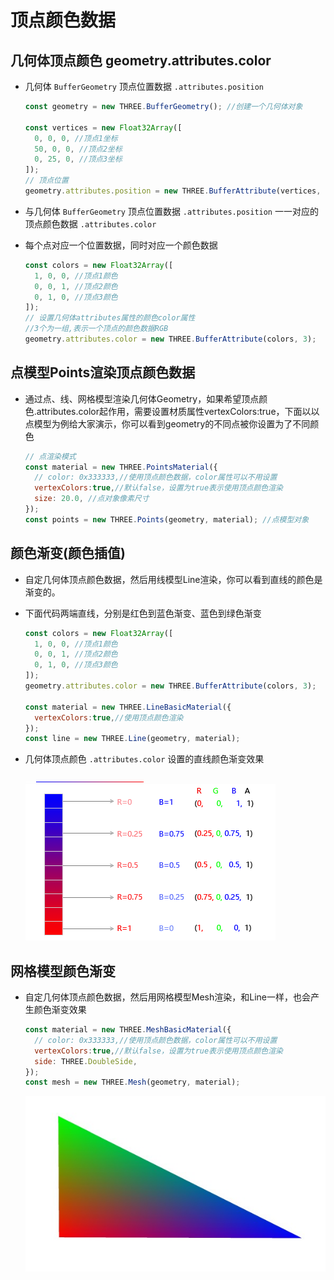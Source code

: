 # 顶点颜色数据

## 几何体顶点颜色 geometry.attributes.color

+ 几何体 `BufferGeometry` 顶点位置数据 `.attributes.position`

  ```js
  const geometry = new THREE.BufferGeometry(); //创建一个几何体对象

  const vertices = new Float32Array([
    0, 0, 0, //顶点1坐标
    50, 0, 0, //顶点2坐标
    0, 25, 0, //顶点3坐标
  ]);
  // 顶点位置
  geometry.attributes.position = new THREE.BufferAttribute(vertices, 3);
  ```

+ 与几何体 `BufferGeometry` 顶点位置数据 `.attributes.position` 一一对应的顶点颜色数据 `.attributes.color`

+ 每个点对应一个位置数据，同时对应一个颜色数据

  ```js
  const colors = new Float32Array([
    1, 0, 0, //顶点1颜色
    0, 0, 1, //顶点2颜色
    0, 1, 0, //顶点3颜色
  ]);
  // 设置几何体attributes属性的颜色color属性
  //3个为一组,表示一个顶点的颜色数据RGB
  geometry.attributes.color = new THREE.BufferAttribute(colors, 3);
  ```

## 点模型Points渲染顶点颜色数据

+ 通过点、线、网格模型渲染几何体Geometry，如果希望顶点颜色.attributes.color起作用，需要设置材质属性vertexColors:true，下面以以点模型为例给大家演示，你可以看到geometry的不同点被你设置为了不同颜色

  ```js
  // 点渲染模式
  const material = new THREE.PointsMaterial({
    // color: 0x333333,//使用顶点颜色数据，color属性可以不用设置
    vertexColors:true,//默认false，设置为true表示使用顶点颜色渲染
    size: 20.0, //点对象像素尺寸
  });
  const points = new THREE.Points(geometry, material); //点模型对象
  ```

## 颜色渐变(颜色插值)

+ 自定几何体顶点颜色数据，然后用线模型Line渲染，你可以看到直线的颜色是渐变的。

+ 下面代码两端直线，分别是红色到蓝色渐变、蓝色到绿色渐变

  ```js
  const colors = new Float32Array([
    1, 0, 0, //顶点1颜色
    0, 0, 1, //顶点2颜色
    0, 1, 0, //顶点3颜色
  ]);
  geometry.attributes.color = new THREE.BufferAttribute(colors, 3);

  const material = new THREE.LineBasicMaterial({
    vertexColors:true,//使用顶点颜色渲染
  });
  const line = new THREE.Line(geometry, material);
  ```

+ 几何体顶点颜色 `.attributes.color` 设置的直线颜色渐变效果

  ![线条颜色渐变](images/线条颜色渐变.png)
  ![颜色插值](images/颜色插值.png)

## 网格模型颜色渐变

+ 自定几何体顶点颜色数据，然后用网格模型Mesh渲染，和Line一样，也会产生颜色渐变效果

  ```js
  const material = new THREE.MeshBasicMaterial({
    // color: 0x333333,//使用顶点颜色数据，color属性可以不用设置
    vertexColors:true,//默认false，设置为true表示使用顶点颜色渲染
    side: THREE.DoubleSide,
  });
  const mesh = new THREE.Mesh(geometry, material);
  ```

  ![网格模型颜色渐变](images/网格模型颜色渐变.jpg)
